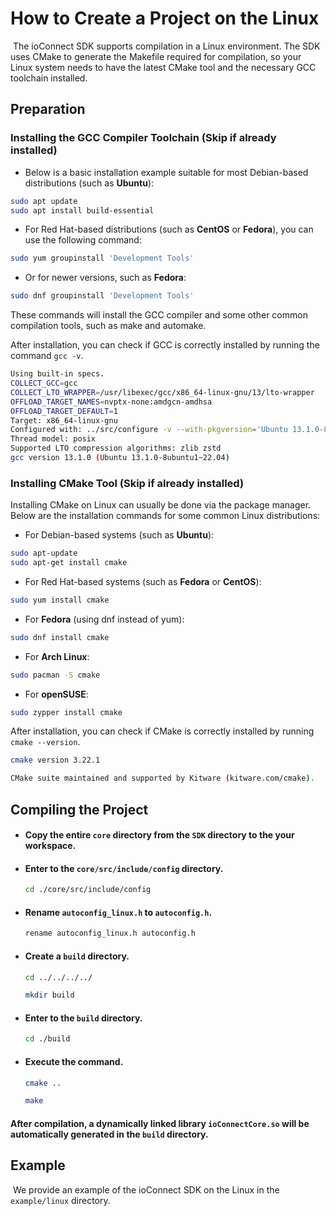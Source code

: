 # How to Create a Project on the Linux

​		The ioConnect SDK supports compilation in a Linux environment. The SDK uses CMake to generate the Makefile required for compilation, so your Linux system needs to have the latest CMake tool and the necessary GCC toolchain installed.



## Preparation

### Installing the GCC Compiler Toolchain (Skip if already installed)

- Below is a basic installation example suitable for most Debian-based distributions (such as **Ubuntu**):


```bash
sudo apt update
sudo apt install build-essential
```

- For Red Hat-based distributions (such as **CentOS** or **Fedora**), you can use the following command:


```bash
sudo yum groupinstall 'Development Tools'
```

- Or for newer versions, such as **Fedora**:


```bash
sudo dnf groupinstall 'Development Tools'
```

These commands will install the GCC compiler and some other common compilation tools, such as make and automake.

After installation, you can check if GCC is correctly installed by running the command `gcc -v`.

```bash
Using built-in specs.
COLLECT_GCC=gcc
COLLECT_LTO_WRAPPER=/usr/libexec/gcc/x86_64-linux-gnu/13/lto-wrapper
OFFLOAD_TARGET_NAMES=nvptx-none:amdgcn-amdhsa
OFFLOAD_TARGET_DEFAULT=1
Target: x86_64-linux-gnu
Configured with: ../src/configure -v --with-pkgversion='Ubuntu 13.1.0-8ubuntu1~22.04' --with-bugurl=file:///usr/share/doc/gcc-13/README.Bugs --enable-languages=c,ada,c++,go,d,fortran,objc,obj-c++,m2,rust --prefix=/usr --with-gcc-major-version-only --program-suffix=-13 --program-prefix=x86_64-linux-gnu- --enable-shared --enable-linker-build-id --libexecdir=/usr/libexec --without-included-gettext --enable-threads=posix --libdir=/usr/lib --enable-nls --enable-bootstrap --enable-clocale=gnu --enable-libstdcxx-debug --enable-libstdcxx-time=yes --with-default-libstdcxx-abi=new --enable-gnu-unique-object --disable-vtable-verify --enable-plugin --enable-default-pie --with-system-zlib --enable-libphobos-checking=release --with-target-system-zlib=auto --enable-objc-gc=auto --enable-multiarch --disable-werror --enable-cet --with-arch-32=i686 --with-abi=m64 --with-multilib-list=m32,m64,mx32 --enable-multilib --with-tune=generic --enable-offload-targets=nvptx-none=/build/gcc-13-IvzKaI/gcc-13-13.1.0/debian/tmp-nvptx/usr,amdgcn-amdhsa=/build/gcc-13-IvzKaI/gcc-13-13.1.0/debian/tmp-gcn/usr --enable-offload-defaulted --without-cuda-driver --enable-checking=release --build=x86_64-linux-gnu --host=x86_64-linux-gnu --target=x86_64-linux-gnu --with-build-config=bootstrap-lto-lean --enable-link-serialization=2
Thread model: posix
Supported LTO compression algorithms: zlib zstd
gcc version 13.1.0 (Ubuntu 13.1.0-8ubuntu1~22.04)
```



### Installing CMake Tool (Skip if already installed)

Installing CMake on Linux can usually be done via the package manager. Below are the installation commands for some common Linux distributions:

- For Debian-based systems (such as **Ubuntu**):


```bash
sudo apt-update
sudo apt-get install cmake
```

- For Red Hat-based systems (such as **Fedora** or **CentOS**):


```bash
sudo yum install cmake
```

- For **Fedora** (using dnf instead of yum):


```bash
sudo dnf install cmake
```

- For **Arch Linux**:


```bash
sudo pacman -S cmake
```

- For **openSUSE**:


```bash
sudo zypper install cmake
```

After installation, you can check if CMake is correctly installed by running `cmake --version`.

```bash
cmake version 3.22.1

CMake suite maintained and supported by Kitware (kitware.com/cmake).
```



## Compiling the Project

- #### Copy the entire `core` directory from the `SDK` directory to the your workspace.

- #### Enter to the `core/src/include/config` directory.

  ```bash
  cd ./core/src/include/config
  ```

- #### Rename `autoconfig_linux.h` to `autoconfig.h`.

  ```bash
  rename autoconfig_linux.h autoconfig.h
  ```

- #### Create a `build` directory.

  ```bash
  cd ../../../../
  
  mkdir build
  ```

- #### Enter to the `build` directory.

  ```bash
  cd ./build
  ```

- #### Execute the command.

  ```bash
  cmake ..
  
  make
  ```

  

#### 		After compilation, a dynamically linked library `ioConnectCore.so` will be automatically generated in the `build` directory.



## Example

​		We provide an example of the ioConnect SDK on the Linux in the `example/linux` directory.